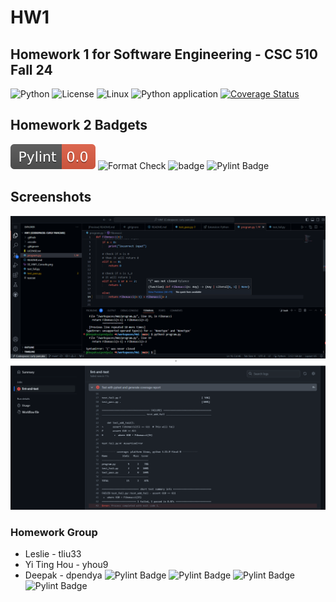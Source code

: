 # HW1


## Homework 1 for Software Engineering - CSC 510 Fall 24

![Python](https://icongr.am/devicon/python-original.svg?size=50&color=currentColor)
![License](https://img.shields.io/github/license/CSC510-Leslie-Tim-Deepak/HW1.svg)
![Linux](https://img.shields.io/badge/Linux-FCC624?style=for-the-badge&logo=linux&logoColor=black)
![Python application](https://github.com/CSC510-Leslie-Tim-Deepak/HW1/actions/workflows/python-app.yml/badge.svg)
[![Coverage Status](https://coveralls.io/repos/github/CSC510-Leslie-Tim-Deepak/HW1/badge.svg?branch=main)](https://coveralls.io/github/CSC510-Leslie-Tim-Deepak/HW1?branch=main)

## Homework 2 Badgets
![Pylint Score](./badges/pylint-score.svg)
![Format Check](https://github.com/Captain-Tim/HW1_fork/actions/workflows/autopep8_check.yml/badge.svg)
![badge](https://img.shields.io/endpoint?url=https://gist.githubusercontent.com/Captain-Tim/e08fb0f4d4d2ebffe6c63b3be6f0b21d/raw/test.json)
![Pylint Badge](https://img.shields.io/badge/pylint-${score_percentage}%25-brightgreen)

## Screenshots
![Console](SE_HW1_Console.png)
![Unittest](SE_HW1_Unittest.png)

### Homework Group
- Leslie - tliu33
- Yi Ting Hou - yhou9
- Deepak - dpendya
![Pylint Badge](https://img.shields.io/badge/pylint-0%25-brightgreen)
![Pylint Badge](https://img.shields.io/badge/pylint-0%25-brightgreen)
![Pylint Badge](https://img.shields.io/badge/pylint-0%25-brightgreen)
![Pylint Badge](https://img.shields.io/badge/pylint-0%25-brightgreen)
